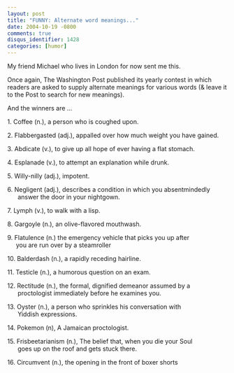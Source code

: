 ```yaml
---
layout: post
title: "FUNNY: Alternate word meanings..."
date: 2004-10-19 -0800
comments: true
disqus_identifier: 1428
categories: [humor]
---
```

My friend Michael who lives in London for now sent me this.

Once again, The Washington Post published its yearly contest in which
readers are asked to supply alternate meanings for various words (&
leave it to the Post to search for new meanings).

And the winners are ...

​1. Coffee (n.), a person who is coughed upon.

​2. Flabbergasted (adj.), appalled over how much weight you have gained.

​3. Abdicate (v.), to give up all hope of ever having a flat stomach.

​4. Esplanade (v.), to attempt an explanation while drunk.

​5. Willy-nilly (adj.), impotent.

​6. Negligent (adj.), describes a condition in which you absentmindedly\
       answer the door in your nightgown.

​7. Lymph (v.), to walk with a lisp.

​8. Gargoyle (n.), an olive-flavored mouthwash.

​9. Flatulence (n.) the emergency vehicle that picks you up after\
      you are run over by a steamroller

​10. Balderdash (n.), a rapidly receding hairline.

​11. Testicle (n.), a humorous question on an exam.

​12. Rectitude (n.), the formal, dignified demeanor assumed by a\
       proctologist immediately before he examines you.

​13. Oyster (n.), a person who sprinkles his conversation with\
       Yiddish expressions.

​14. Pokemon (n), A Jamaican proctologist.

​15. Frisbeetarianism (n.), The belief that, when you die your Soul\
       goes up on the roof and gets stuck there.

​16. Circumvent (n.), the opening in the front of boxer shorts

